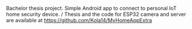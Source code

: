 Bachelor thesis project. Simple Android app to connect to personal IoT home security device. /
Thesis and the code for ESP32 camera and server are available at https://github.com/Kola14/MyHomeAppExtra
